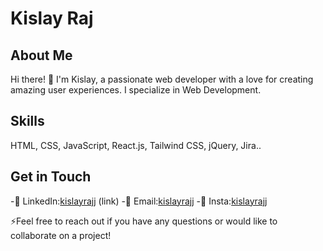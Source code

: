 # Kislay Raj

## About Me

Hi there! 👋 I'm Kislay, a passionate web developer with a love for creating amazing user experiences. I specialize in Web Development.

## Skills
HTML, CSS, JavaScript, React.js, Tailwind CSS, jQuery, Jira..

## Get in Touch

-💬 LinkedIn:[kislayrajj](https://www.instagram.com/kislayrajj) (link)
-💬 Email:[kislayrajj](kislayraj751@gmail.com)
-💬 Insta:[kislayrajj](https://www.instagram.com/kislayrajj)

⚡Feel free to reach out if you have any questions or would like to collaborate on a project!

<!--
**kislayrajj/kislayrajj** is a ✨ _special_ ✨ repository because its `README.md` (this file) appears on your GitHub profile.

## Projects

Here are a few projects I've worked on:

- [M](link): Brief description of the project.
- [Project Name](link): Brief description of the project.
- [Project Name](link): Brief description of the project


- 🔭 I’m currently working on ...
- 🌱 I’m currently learning ...
- 👯 I’m looking to collaborate on ...
- 🤔 I’m looking for help with ...
- 💬 Ask me about ...
- 📫 How to reach me: ...
- 😄 Pronouns: ...
- ⚡ Fun fact: ...
- Portfolio: [Your Portfolio Website](link)
-->

